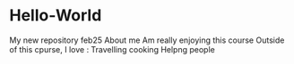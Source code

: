 # Hello-World
My new repository feb25
About me
Am really enjoying this course
Outside of this cpurse, I love :
Travelling
cooking
Helpng people
